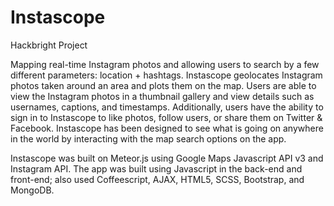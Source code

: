 # Instascope
Hackbright Project

Mapping real-time Instagram photos and allowing users to search by a few different parameters: location + hashtags. Instascope geolocates Instagram photos taken around an area and plots them on the map. Users are able to view the Instagram photos in a thumbnail gallery and view details such as usernames, captions, and timestamps. Additionally, users have the ability to sign in to Instascope to like photos, follow users, or share them on Twitter & Facebook. Instascope has been designed to see what is going on anywhere in the world by interacting with the map search options on the app.

Instascope was built on Meteor.js using Google Maps Javascript API v3 and Instagram API. The app was built using Javascript in the back-end and front-end; also used Coffeescript, AJAX, HTML5, SCSS, Bootstrap, and MongoDB.
